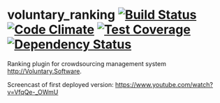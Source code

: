 # voluntary_ranking [![Build Status](https://travis-ci.org/volontariat/voluntary_ranking.svg?branch=master)](https://travis-ci.org/volontariat/voluntary_ranking) [![Code Climate](https://codeclimate.com/github/volontariat/voluntary_ranking/badges/gpa.svg)](https://codeclimate.com/github/volontariat/voluntary_ranking) [![Test Coverage](https://codeclimate.com/github/volontariat/voluntary_ranking/badges/coverage.svg)](https://codeclimate.com/github/volontariat/voluntary_ranking) [![Dependency Status](https://gemnasium.com/volontariat/voluntary_ranking.png)](https://gemnasium.com/volontariat/voluntary_ranking)

Ranking plugin for crowdsourcing management system http://Voluntary.Software.

Screencast of first deployed version: https://www.youtube.com/watch?v=VfqQe-_OWmU
